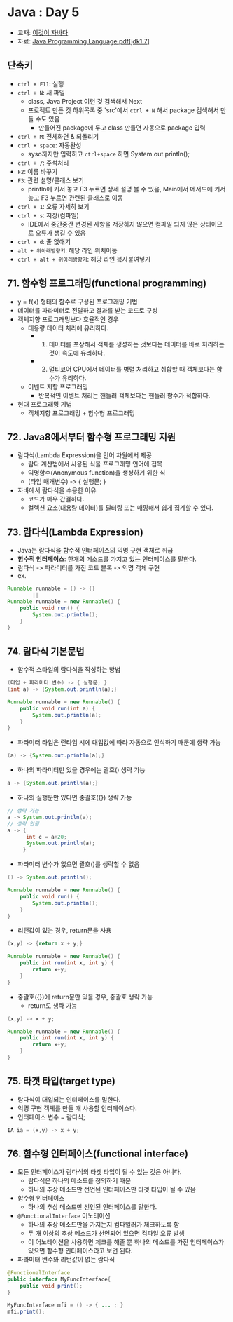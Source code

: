 # Java : Day 5

- 교재: [이것이 자바다](http://book.interpark.com/product/BookDisplay.do?_method=detail&sc.prdNo=232651697&gclid=CjwKCAiAu9vwBRAEEiwAzvjq-5c0OG19ExoqlBGND0CjxeH3adV_MU0-flqhkAncVknu1FSAH9g6ORoCi6cQAvD_BwE)
- 자료: [Java Programming Language.pdf[jdk1.7]](https://github.com/ek-koh/medici_bigdata/blob/master/Java/%5BJDK7%5D%20Java%20Programming%20Language.pdf)


## 단축키
- `ctrl + F11`: 실행
- `ctrl + N`: 새 파일
    + class, Java Project 이런 것 검색해서 Next
    + 프로젝트 만든 것 하위목록 중 'src'에서 `ctrl + N` 해서 package 검색해서 만들 수도 있음
        + 만들어진 package에 두고 class 만들면 자동으로 package 입력
- `ctrl + M`: 전체화면 & 되돌리기
- `ctrl + space`: 자동완성
    + syso까지만 입력하고 `ctrl+space` 하면 System.out.println();
- `ctrl + /`: 주석처리
- `F2`: 이름 바꾸기
- `F3`: 관련 설명/클래스 보기
    + println에 커서 놓고 F3 누르면 상세 설명 볼 수 있음, Main에서 메서드에 커서 놓고 F3 누르면 관련된 클래스로 이동
- `ctrl + 1`: 오류 자세히 보기
- `ctrl + s`: 저장(컴파일)
    + IDE에서 중간중간 변경된 사항을 저장하지 않으면 컴파일 되지 않은 상태이므로 오류가 생길 수 있음
- `ctrl + d`: 줄 없애기
- `alt + 위아래방향키`: 해당 라인 위치이동
- `ctrl + alt + 위아래방향키`: 해당 라인 복사붙여넣기

## 71. 함수형 프로그래밍(functional programming)
- y = f(x) 형태의 함수로 구성된 프로그래밍 기법
- 데이터를 파라미터로 전달하고 결과를 받는 코드로 구성
- 객체지향 프로그래밍보다 효율적인 경우
    - 대용량 데이터 처리에 유리하다.
        + 1) 데이터를 포장해서 객체를 생성하는 것보다는 데이터를 바로 처리하는 것이 속도에 유리하다.
        + 2) 멀티코어 CPU에서 데이터를 병렬 처리하고 취합할 때 객체보다는 함수가 유리하다.
    - 이벤트 지향 프로그래밍
        - 반복적인 이벤트 처리는 핸들러 객체보다는 핸들러 함수가 적합하다.
- 현대 프로그래밍 기법
    - 객체지향 프로그래밍 + 함수형 프로그래밍

## 72. Java8에서부터 함수형 프로그래밍 지원
- 람다식(Lambda Expression)을 언어 차원에서 제공
    - 람다 계산법에서 사용된 식을 프로그래밍 언어에 접목
    - 익명함수(Anonymous function)을 생성하기 위한 식
    - (타입 매개변수) -> { 실행문; }
- 자바에서 람다식을 수용한 이유
    - 코드가 매우 간결하다.
    - 컬렉션 요소(대용량 데이터)를 필터링 또는 매핑해서 쉽게 집계할 수 있다.


## 73. 람다식(Lambda Expression)
- Java는 람다식을 함수적 인터페이스의 익명 구현 객체로 취급
- **함수적 인터페이스**: 한개의 메소드를 가지고 있는 인터페이스를 말한다.
- 람다식 -> 파라미터를 가진 코드 블록 -> 익명 객체 구현
- ex.
```java
Runnable runnable = () -> {}
        ||
Runnable runnable = new Runnable() {
    public void run() {
        System.out.println();
    }
}
```

## 74. 람다식 기본문법
- 함수적 스타일의 람다식을 작성하는 방법
```java
(타입 + 파라미터 변수) -> { 실행문; }
(int a) -> {System.out.println(a);}

Runnable runnable = new Runnable() {
    public void run(int a) {
        System.out.println(a);
    }
}
```
- 파라미터 타입은 런타임 시에 대입값에 따라 자동으로 인식하기 때문에 생략 가능
```java
(a) -> {System.out.println(a);}
```
- 하나의 파라미터만 있을 경우에는 괄호() 생략 가능
```java
a -> {System.out.println(a);}
```
- 하나의 실행문만 있다면 중괄호({}) 생략 가능
```java
// 생략 가능
a -> System.out.println(a);
// 생략 안됨
a -> {
      int c = a+20;
      System.out.println(a);
     }
```
- 파라미터 변수가 없으면 괄호()를 생략할 수 없음
```java
() -> System.out.println();

Runnable runnable = new Runnable() {
    public void run() {
        System.out.println();
    }
}
```
- 리턴값이 있는 경우, return문을 사용
```java
(x,y) -> {return x + y;}

Runnable runnable = new Runnable() {
    public int run(int x, int y) {
        return x+y;
    }
}
```
- 중괄호({})에 return문만 있을 경우, 중괄호 생략 가능
    - return도 생략 가능
```java
(x,y) -> x + y;

Runnable runnable = new Runnable() {
    public int run(int x, int y) {
        return x+y;
    }
}
```

## 75. 타겟 타입(target type)
- 람다식이 대입되는 인터페이스를 말한다.
- 익명 구현 객체를 만들 때 사용할 인터페이스다.
- 인터페이스 변수 = 람다식;
```java
IA ia = (x,y) -> x + y;
```

## 76. 함수형 인터페이스(functional interface)
- 모든 인터페이스가 람다식의 타겟 타입이 될 수 있는 것은 아니다.
    - 람다식은 하나의 메소드를 정의하기 때문
    - 하나의 추상 메소드만 선언된 인터페이스만 타겟 타입이 될 수 있음
- 함수형 인터페이스
    - 하나의 추상 메소드만 선언된 인터페이스를 말한다.
- `@FunctionalInterface` 어노테이션
    - 하나의 추상 메소드만을 가지는지 컴파일러가 체크하도록 함
    - 두 개 이상의 추상 메소드가 선언되어 있으면 컴파일 오류 발생
    - 이 어노테이션을 사용하면 체크를 해줄 뿐 하나의 메소드를 가진 인터페이스가 있으면 함수형 인터페이스라고 보면 된다.
- 파라미터 변수와 리턴값이 없는 람다식
```java
@FunctionalInterface
public interface MyFuncInterface{
    public void print();
}

MyFuncInterface mfi = () -> { ... ; }
mfi.print();
```
